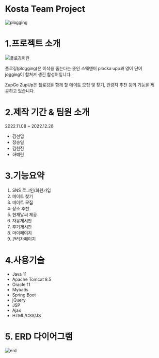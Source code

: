 # Kosta Team Project
![plogging](https://user-images.githubusercontent.com/117354866/209922543-9f89d2a2-8214-48bd-92f6-07d32a595fd1.png)
# 1.프로젝트 소개

![플로깅이란](https://user-images.githubusercontent.com/117354866/209923930-53959599-a58a-4c42-8180-fe0e32d79671.png)


플로깅(plogging)은 이삭을 줍는다는 뜻인 스웨덴어 plocka upp과 영어 단어 jogging이 합쳐져 생긴 합성어입니다.


ZupGo ZupUp은 플로깅을 함께 할 메이트 모집 및 찾기, 관광지 추천 등의 기능을 제공하고 있습니다.

# 2.제작 기간 & 팀원 소개
2022.11.08 ~ 2022.12.26

* 김선엽
* 정승일
* 김현진
* 하예린

# 3.기능요약
1. SNS 로그인/회원가입
2. 메이트 찾기
3. 메이트 모집 
4. 장소 추천
5. 현재날씨 제공
6. 자유게시판
7. 후기게시판
8. 마이페이지
9. 관리자페이지

# 4.사용기술
* Java 11
* Apache Tomcat 8.5
* Oracle 11
* Mybatis
* Spring Boot
* jQuery
* JSP
* Ajax
* HTML/CSS/JS

# 5. ERD 다이어그램
![erd](https://user-images.githubusercontent.com/117354866/209923774-19855a42-73c1-405a-ac49-0c021f02b1d7.png)
